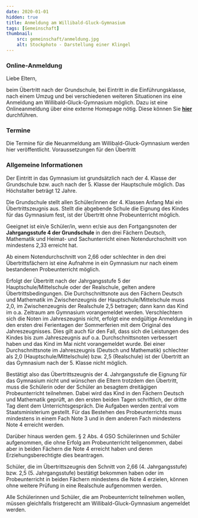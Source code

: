 ```yaml
---
date: 2020-01-01
hidden: true
title: Anmeldung am Willibald-Gluck-Gymnasium
tags: [Gemeinschaft]
thumbnail: 
    src: gemeinschaft/anmeldung.jpg
    alt: Stockphoto - Darstellung einer Klingel
---
```


### Online-Anmeldung

Liebe Eltern,

beim Übertritt nach der Grundschule, bei Eintritt in die Einführungsklasse, nach einem Umzug und bei verschiedenen weiteren Situationen ins eine Anmeldung am Willibald-Gluck-Gymnasium möglich. Dazu ist eine Onlineanmeldung über eine externe Homepage nötig. Diese können Sie <a href="https://www.schulantrag.de/?sch=0223">**hier**</a> durchführen.

### Termine

Die Termine für die Neuanmeldung am Willibald-Gluck-Gymnasium werden hier veröffentlicht. Voraussetzungen für den Übertritt


### Allgemeine Informationen

Der Eintritt in das Gymnasium ist grundsätzlich nach der 4. Klasse der Grundschule bzw. auch nach der 5. Klasse der Hauptschule möglich. Das Höchstalter beträgt 12 Jahre.

Die Grundschule stellt allen Schüler/innen der 4. Klassen Anfang Mai ein Übertrittszeugnis aus. Stellt die abgebende Schule die Eignung des Kindes für das Gymnasium fest, ist der Übertritt ohne Probeunterricht möglich.

Geeignet ist ein/e Schüler/in, wenn er/sie aus den Fortgangsnoten der **Jahrgangsstufe 4 der Grundschule** in den drei Fächern Deutsch, Mathematik und Heimat- und Sachunterricht einen Notendurchschnitt von mindestens 2,33 erreicht hat.

Ab einem Notendurchschnitt von 2,66 oder schlechter in den drei Übertrittsfächern ist eine Aufnahme in ein Gymnasium nur nach einem bestandenen Probeunterricht möglich.

Erfolgt der Übertritt nach der Jahrgangsstufe 5 der Hauptschule/Mittelschule oder der Realschule, gelten andere Übertrittsbedingungen. Die Durchschnittsnote aus den Fächern Deutsch und Mathematik im Zwischenzeugnis der Hauptschule/Mittelschule muss 2,0, im Zwischenzeugnis der Realschule 2,5 betragen; dann kann das Kind im o.a. Zeitraum am Gymnasium vorangemeldet werden. Verschlechtern sich die Noten im Jahreszeugnis nicht, erfolgt eine endgültige Anmeldung in den ersten drei Ferientagen der Sommerferien mit dem Original des Jahreszeugnisses. Dies gilt auch für den Fall, dass sich die Leistungen des Kindes bis zum Jahreszeugnis auf o.a. Durchschnittsnoten verbessert haben und das Kind im Mai nicht vorangemeldet wurde. Bei einer Durchschnittsnote im Jahreszeugnis (Deutsch und Mathematik) schlechter als 2,0 (Hauptschule/Mittelschule) bzw. 2,5 (Realschule) ist der Übertritt an das Gymnasium nach der 5. Klasse nicht möglich.

Bestätigt also das Übertrittszeugnis der 4. Jahrgangsstufe die Eignung für das Gymnasium nicht und wünschen die Eltern trotzdem den Übertritt, muss die Schülerin oder der Schüler an besagtem dreitägigen Probeunterricht teilnehmen. Dabei wird das Kind in den Fächern Deutsch und Mathematik geprüft, an den ersten beiden Tagen schriftlich, der dritte Tag dient dem Unterrichtsgespräch. Die Aufgaben werden zentral vom Staatsministerium gestellt. Für das Bestehen des Probeunterrichts muss mindestens in einem Fach Note 3 und in dem anderen Fach mindestens Note 4 erreicht werden.

Darüber hinaus werden gem. § 2 Abs. 4 GSO Schülerinnen und Schüler aufgenommen, die ohne Erfolg am Probeunterricht teilgenommen, dabei aber in beiden Fächern die Note 4 erreicht haben und deren Erziehungsberechtigte dies beantragen.

Schüler, die im Übertrittszeugnis den Schnitt von 2,66 (4. Jahrgangsstufe) bzw. 2,5 (5. Jahrgangsstufe) bestätigt bekommen haben oder im Probeunterricht in beiden Fächern mindestens die Note 4 erzielen, können ohne weitere Prüfung in eine Realschule aufgenommen werden.

Alle Schülerinnen und Schüler, die am Probeunterricht teilnehmen
wollen, müssen gleichfalls fristgerecht am Willibald-Gluck-Gymnasium
angemeldet werden.